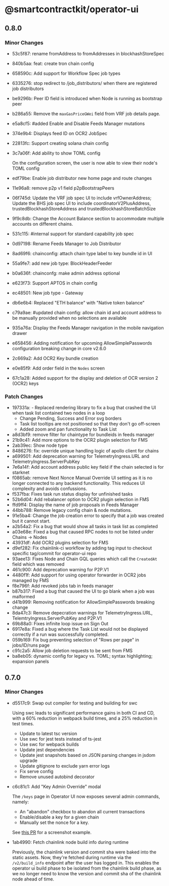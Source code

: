# @smartcontractkit/operator-ui

## 0.8.0

### Minor Changes

- 53c5f87: rename fromAddress to fromAddresses in blockhashStoreSpec
- 840b5aa: feat: create tron chain config
- 658590c: Add support for Workflow Spec job types
- 6335276: stop redirect to /job_distributors/ when there are registered job distributors
- be9296b: Peer ID field is introduced when Node is running as bootstrap peer
- b286a55: Remove the `maxGasPriceGWei` field from VRF job details page.
- e5a8cf5: #added Enable and Disable Feeds Manager mutations
- 374e9b4: Displays feed ID on OCR2 JobSpec
- 22813fc: Support creating solana chain config
- 3c7a06f: Add ability to show TOML config

  On the configuration screen, the user is now able to view their node's TOML config

- edf79be: Enable job distributor new home page and route changes
- 11e96a8: remove p2p v1 field p2pBootstrapPeers
- 06f745d: Update the VRF job spec UI to include vrfOwnerAddress; Update the BHS job spec UI to include coordinatorV2PlusAddress, trustedBlockhashStoreAddress and trustedBlockhashStoreBatchSize
- 9f9c8db: Change the Account Balance section to accommodate multiple accounts on different chains.
- 531c115: #internal support for standard capability job spec
- 0d97198: Rename Feeds Manager to Job Distributor
- 8ad69f6: chainconfig: attach chain type label to key bundle id in UI
- 55a9fe7: add new job type: BlockHeaderFeeder
- b0a636f: chainconfg: make admin address optional
- e623f73: Support APTOS in chain config
- ec48501: New job type - Gateway
- db6e6b4: Replaced "ETH balance" with "Native token balance"
- c79a9ae: #updated chain config: allow chain id and account address to be manually provided when no selections are available
- 935a76a: Display the Feeds Manager navigation in the mobile navigation drawer
- e658456: Adding notification for upcoming AllowSimplePasswords configuration breaking change in core v2.6.0
- 2c669a2: Add OCR2 Key bundle creation
- e0e85f9: Add order field in the `Nodes` screen
- 67c1a28: Added support for the display and deletion of OCR version 2 (OCR2) keys

### Patch Changes

- 197331a: - Replaced rendering library to fix a bug that crashed the UI when task list contained two nodes in a loop
  - Change Pending, Success and Error svg borders
  - Task list tooltips are not positioned so that they don't go off-screen
  - Added zoom and pan functionality to Task List
- a8d3bf9: remove filter for chaintype for bundleids in feeds manager
- 21b9c41: Add more options to the OCR2 plugin selection for FMS
- 2ab39ec: Show node type
- 8486276: fix: override unique handling logic of apollo client for chains
- a699501: Add deprecation warning for TelemetryIngress.URL and TelemetryIngress.ServerPubKey
- 7e6a14f: Add account address public key field if the chain selected is for starknet
- f0865ab: remove Next Nonce Manual Override UI setting as it is no longer connected to any backend functionality. This reduces UI complexity and avoids confussions.
- f537fba: Fixes task run status display for unfinished tasks
- 52b6d04: Add rebalancer option to OCR2 plugin selection in FMS
- ffd9ff4: Display the name of job proposals in Feeds Manager
- 44bb788: Remove legacy config chain & node mutations.
- 91e5ba4: Change the job creation error to specify that a job was created but it cannot start.
- a2b54a2: Fix a bug that would show all tasks in task list as completed
- a03e68e: Fixed a bug that caused RPC nodes to not be listed under Chains -> Nodes
- 43931df: Add OCR2 plugins selection for FMS
- d9ef282: Fix chainlink-ci workflow by adding tag input to checkout specific tag/commit for operator-ui repo
- 93aee13: Fixes Node and Chain GQL queries which call the `CreatedAt` field which was removed
- 461c900: Add deprecation warning for P2P.V1
- 4480f1f: Add support for using operator forwarder in OCR2 jobs managed by FMS
- f8e796f: Add revoked jobs tab in feeds manager
- b87b317: Fixed a bug that caused the UI to go blank when a job was malformed
- d41b999: Removing notification for AllowSimplePasswords breaking change
- 8da47c3: Remove depecration warnings for TelemetryIngress.URL, TelemtryIngress.ServerPubKey and P2P.V1
- 69b88a0: Fixes infinite loop issue on Sign Out
- 6917e8a: Fixed a bug where the Task List would not be displayed correctly if a run was successfully completed.
- 059b169: Fix bug preventing selection of "Rows per page" in jobs/ID/runs page
- c91c2a5: Allow job deletion requests to be sent from FMS
- ba8eb05: dynamic config for legacy vs. TOML; syntax highlighting; expansion panels

## 0.7.0

### Minor Changes

- d5517c9: Swap out compiler for testing and building for swc

  Using swc leads to significant performance gains in both CI and CD, with a 60% reduction in webpack build times, and a 25% reduction in test times.

  - Update to latest tsc version
  - Use swc for jest tests instead of ts-jest
  - Use swc for webpack builds
  - Update jest dependencies
  - Update jest snapshots based on JSON parsing changes in jsdom upgrade
  - Update gitignore to exclude yarn error logs
  - Fix serve config
  - Remove unused autobind decorator

- c6c81c1: Add "Key Admin Override" modal

  The `/keys` page in Operator UI now exposes several admin commands, namely:

  - An "abandon" checkbox to abandon all current transactions
  - Enable/disable a key for a given chain
  - Manually set the nonce for a key.

  See [this PR](https://github.com/smartcontractkit/chainlink/pull/7406) for a screenshot example.

- 1ab4990: Fetch chainlink node build info during runtime

  Previously, the chainlink version and commit sha were baked into the static assets. Now, they're fetched during runtime via the `/v2/build_info` endpoint after the user has logged in. This enables the operator ui build phase to be isolated from the chainlink build phase, as we no longer need to know the version and commit sha of the chainlink node ahead of time.

